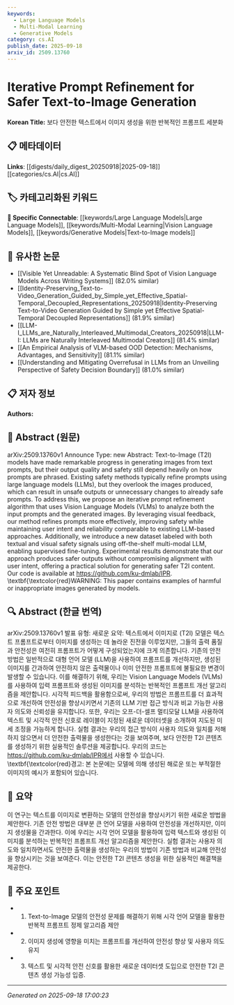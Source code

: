 ```yaml
---
keywords:
  - Large Language Models
  - Multi-Modal Learning
  - Generative Models
category: cs.AI
publish_date: 2025-09-18
arxiv_id: 2509.13760
---
```


<!-- KEYWORD_LINKING_METADATA:
{
  "processed_timestamp": "2025-09-22 22:24:35.981156",
  "vocabulary_version": "1.0",
  "selected_keywords": [
    "Large Language Models",
    "Multi-Modal Learning",
    "Generative Models"
  ],
  "rejected_keywords": [
    "Computer Vision"
  ],
  "similarity_scores": {
    "Large Language Models": 0.85,
    "Multi-Modal Learning": 0.82,
    "Generative Models": 0.8
  },
  "extraction_method": "AI_prompt_based",
  "budget_applied": true
}
-->


# Iterative Prompt Refinement for Safer Text-to-Image Generation

**Korean Title:** 보다 안전한 텍스트에서 이미지 생성을 위한 반복적인 프롬프트 세분화

## 📋 메타데이터

**Links**: [[digests/daily_digest_20250918|2025-09-18]]   [[categories/cs.AI|cs.AI]]

## 🏷️ 카테고리화된 키워드
**🔗 Specific Connectable**: [[keywords/Large Language Models|Large Language Models]], [[keywords/Multi-Modal Learning|Vision Language Models]], [[keywords/Generative Models|Text-to-Image models]]

## 🔗 유사한 논문
- [[Visible Yet Unreadable: A Systematic Blind Spot of Vision Language Models Across Writing Systems]] (82.0% similar)
- [[Identity-Preserving_Text-to-Video_Generation_Guided_by_Simple_yet_Effective_Spatial-Temporal_Decoupled_Representations_20250918|Identity-Preserving Text-to-Video Generation Guided by Simple yet Effective Spatial-Temporal Decoupled Representations]] (81.9% similar)
- [[LLM-I_LLMs_are_Naturally_Interleaved_Multimodal_Creators_20250918|LLM-I: LLMs are Naturally Interleaved Multimodal Creators]] (81.4% similar)
- [[An Empirical Analysis of VLM-based OOD Detection: Mechanisms, Advantages, and Sensitivity]] (81.1% similar)
- [[Understanding and Mitigating Overrefusal in LLMs from an Unveiling Perspective of Safety Decision Boundary]] (81.0% similar)

## 📋 저자 정보

**Authors:** 

## 📄 Abstract (원문)

arXiv:2509.13760v1 Announce Type: new 
Abstract: Text-to-Image (T2I) models have made remarkable progress in generating images from text prompts, but their output quality and safety still depend heavily on how prompts are phrased. Existing safety methods typically refine prompts using large language models (LLMs), but they overlook the images produced, which can result in unsafe outputs or unnecessary changes to already safe prompts. To address this, we propose an iterative prompt refinement algorithm that uses Vision Language Models (VLMs) to analyze both the input prompts and the generated images. By leveraging visual feedback, our method refines prompts more effectively, improving safety while maintaining user intent and reliability comparable to existing LLM-based approaches. Additionally, we introduce a new dataset labeled with both textual and visual safety signals using off-the-shelf multi-modal LLM, enabling supervised fine-tuning. Experimental results demonstrate that our approach produces safer outputs without compromising alignment with user intent, offering a practical solution for generating safer T2I content. Our code is available at https://github.com/ku-dmlab/IPR. \textbf{\textcolor{red}WARNING: This paper contains examples of harmful or inappropriate images generated by models.

## 🔍 Abstract (한글 번역)

arXiv:2509.13760v1 발표 유형: 새로운
요약: 텍스트에서 이미지로 (T2I) 모델은 텍스트 프롬프트로부터 이미지를 생성하는 데 놀라운 진전을 이루었지만, 그들의 출력 품질과 안전성은 여전히 프롬프트가 어떻게 구성되었는지에 크게 의존합니다. 기존의 안전 방법은 일반적으로 대형 언어 모델 (LLM)을 사용하여 프롬프트를 개선하지만, 생성된 이미지를 간과하여 안전하지 않은 출력물이나 이미 안전한 프롬프트에 불필요한 변경이 발생할 수 있습니다. 이를 해결하기 위해, 우리는 Vision Language Models (VLMs)를 사용하여 입력 프롬프트와 생성된 이미지를 분석하는 반복적인 프롬프트 개선 알고리즘을 제안합니다. 시각적 피드백을 활용함으로써, 우리의 방법은 프롬프트를 더 효과적으로 개선하여 안전성을 향상시키면서 기존의 LLM 기반 접근 방식과 비교 가능한 사용자 의도와 신뢰성을 유지합니다. 또한, 우리는 오프-더-셀프 멀티모달 LLM을 사용하여 텍스트 및 시각적 안전 신호로 레이블이 지정된 새로운 데이터셋을 소개하여 지도된 미세 조정을 가능하게 합니다. 실험 결과는 우리의 접근 방식이 사용자 의도와 일치를 저해하지 않으면서 더 안전한 출력물을 생성한다는 것을 보여주며, 보다 안전한 T2I 콘텐츠를 생성하기 위한 실용적인 솔루션을 제공합니다. 우리의 코드는 https://github.com/ku-dmlab/IPR에서 사용할 수 있습니다. \textbf{\textcolor{red}경고: 본 논문에는 모델에 의해 생성된 해로운 또는 부적절한 이미지의 예시가 포함되어 있습니다.

## 📝 요약

이 연구는 텍스트를 이미지로 변환하는 모델의 안전성을 향상시키기 위한 새로운 방법을 제안한다. 기존 안전 방법은 대부분 큰 언어 모델을 사용하여 안전성을 개선하지만, 이미지 생성물을 간과한다. 이에 우리는 시각 언어 모델을 활용하여 입력 텍스트와 생성된 이미지를 분석하는 반복적인 프롬프트 개선 알고리즘을 제안한다. 실험 결과는 사용자 의도와 일치하면서도 안전한 출력물을 생성하는 우리의 방법이 기존 방법과 비교해 안전성을 향상시키는 것을 보여준다. 이는 안전한 T2I 콘텐츠 생성을 위한 실용적인 해결책을 제공한다.

## 🎯 주요 포인트

- 1. Text-to-Image 모델의 안전성 문제를 해결하기 위해 시각 언어 모델을 활용한 반복적 프롬프트 정제 알고리즘 제안

- 2. 이미지 생성에 영향을 미치는 프롬프트를 개선하여 안전성 향상 및 사용자 의도 유지

- 3. 텍스트 및 시각적 안전 신호를 활용한 새로운 데이터셋 도입으로 안전한 T2I 콘텐츠 생성 가능성 입증.

---

*Generated on 2025-09-18 17:00:23*